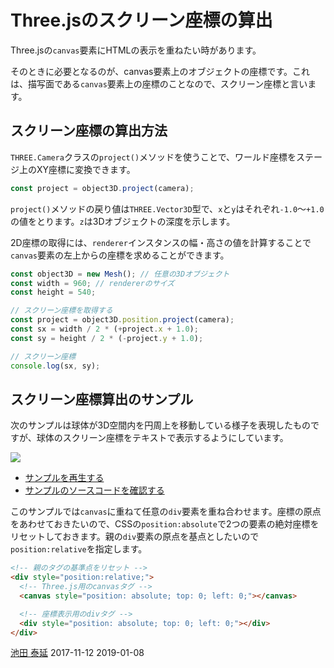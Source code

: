 # Three.jsのスクリーン座標の算出

Three.jsの`canvas`要素にHTMLの表示を重ねたい時があります。

そのときに必要となるのが、canvas要素上のオブジェクトの座標です。これは、描写面である`canvas`要素上の座標のことなので、スクリーン座標と言います。


## スクリーン座標の算出方法

`THREE.Camera`クラスの`project()`メソッドを使うことで、ワールド座標をステージ上のXY座標に変換できます。


```js
const project = object3D.project(camera);
```

`project()`メソッドの戻り値は`THREE.Vector3D`型で、`x`と`y`はそれぞれ`-1.0`～`+1.0`の値をとります。`z`は3Dオブジェクトの深度を示します。



2D座標の取得には、`renderer`インスタンスの幅・高さの値を計算することで`canvas`要素の左上からの座標を求めることができます。


```js
const object3D = new Mesh(); // 任意の3Dオブジェクト
const width = 960; // rendererのサイズ
const height = 540;

// スクリーン座標を取得する
const project = object3D.position.project(camera);
const sx = width / 2 * (+project.x + 1.0);
const sy = height / 2 * (-project.y + 1.0);

// スクリーン座標
console.log(sx, sy);
```

## スクリーン座標算出のサンプル

次のサンプルは球体が3D空間内を円周上を移動している様子を表現したものですが、球体のスクリーン座標をテキストで表示するようにしています。

![](../imgs/position_project.png)

- [サンプルを再生する](https://ics-creative.github.io/tutorial-three/samples/camera_project.html)
- [サンプルのソースコードを確認する](../samples/position_project.html)


このサンプルでは`canvas`に重ねて任意の`div`要素を重ね合わせます。座標の原点をあわせておきたいので、CSSの`position:absolute`で2つの要素の絶対座標をリセットしておきます。親の`div`要素の原点を基点としたいので`position:relative`を指定します。

```HTML
<!-- 親のタグの基準点をリセット -->
<div style="position:relative;">
  <!-- Three.js用のcanvasタグ -->
  <canvas style="position: absolute; top: 0; left: 0;"></canvas>

  <!-- 座標表示用のdivタグ -->
  <div style="position: absolute; top: 0; left: 0;"></div>
</div>
```


<article-author>[池田 泰延](https://twitter.com/clockmaker)</article-author>
<article-date-published>2017-11-12</article-date-published>
<article-date-modified>2019-01-08</article-date-modified>
